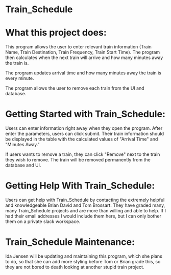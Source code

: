 # Train_Schedule
# What this project does:
This program allows the user to enter relevant train information (Train Name, Train Destination, Train Frequency, Train Start Time).  The program then calculates when the next train will arrive and how many minutes away the train is.

The program updates arrival time and how many minutes away the train is every minute.

The program allows the user to remove each train from the UI and database.

# Getting Started with Train_Schedule:
Users can enter information right away when they open the program.  After enter the parameters, users can click submit.  Their train information should be displayed in the table with the calculated values of "Arrival Time" and "Minutes Away."

If users wants to remove a train, they can click "Remove" next to the train they wish to remove.  The train will be removed permanently from the database and UI.

# Getting Help With Train_Schedule:
Users can get help with Train_Schedule by contacting the extremely helpful and knowledgeable Brian David and Tom Brossart.  They have graded many, many Train_Schedule projects and are more than willing and able to help.  If I had their email addresses I would include them here, but I can only bother them on a private slack workspace.

# Train_Schedule Maintenance:
Ida Jensen will be updating and maintaining this program, which she plans to do, so that she can add more styling before Tom or Brian grade this, so they are not bored to death looking at another stupid train project.
